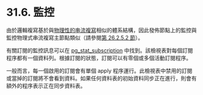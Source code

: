 # 31.6. 監控

由於邏輯複寫基於與[物理性的串流複寫](../high-availability-load-balancing-and-replication/log-shipping-standby-servers.md#26-2-5-streaming-replication)相似的體系結構，因此發佈節點上的監控與監控物理式串流複寫主節點類似（請參閱[第 26.2.5.2 節](../high-availability-load-balancing-and-replication/log-shipping-standby-servers.md#26-2-5-streaming-replication)）。

有關訂閱的監控訊息可以在 [pg\_stat\_subscription](../monitoring-database-activity/the-statistics-collector.md#28-2-2-viewing-statistics) 中找到。該檢視表對每個訂閱程序都有一個資料列。根據訂閱的狀態，訂閱可以有零個或多個活動訂閱程序。

一般而言，每一個啟用的訂閱會有單個 apply 程序運行。此檢視表中禁用的訂閱或當掉的訂閱將不會看到資料。如果任何資料表的初始資料同步正在進行，則會有額外的程序表示正在同步資料表。

